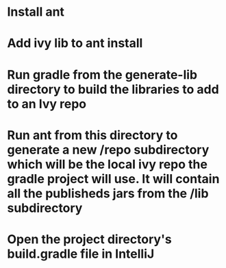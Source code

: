 # Install ant
# Add ivy lib to ant install
# Run gradle from the generate-lib directory to build the libraries to add to an Ivy repo
# Run ant from this directory to generate a new /repo subdirectory which will be the local ivy repo the gradle project will use.  It will contain all the publisheds jars from the /lib subdirectory
# Open the project directory's build.gradle file in IntelliJ